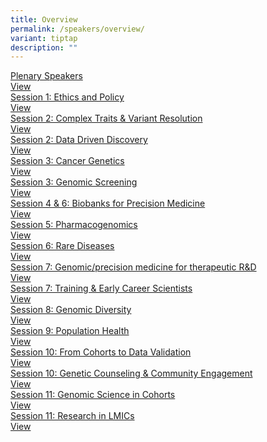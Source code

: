 ```yaml
---
title: Overview
permalink: /speakers/overview/
variant: tiptap
description: ""
---
```

<p></p>
<div class="isomer-card-grid"><a rel="noopener noreferrer nofollow" href="/speakers/plenary" class="isomer-card"><div class="isomer-card-body"><div class="isomer-card-title">Plenary Speakers</div><div class="isomer-card-link">View</div></div></a>
<a rel="noopener noreferrer nofollow" href="/speakers/ethics-and-policy" class="isomer-card">
<div class="isomer-card-body">
<div class="isomer-card-title">Session 1: Ethics and Policy</div>
<div class="isomer-card-link">View</div>
</div>
</a><a rel="noopener noreferrer nofollow" href="/speakers/complex-traits-and-variant-resolution" class="isomer-card"><div class="isomer-card-body"><div class="isomer-card-title">Session 2: Complex Traits &amp; Variant Resolution</div><div class="isomer-card-link">View</div></div></a>
<a rel="noopener noreferrer nofollow" href="/speakers/data-driven-discovery" class="isomer-card">
<div class="isomer-card-body">
<div class="isomer-card-title">Session 2: Data Driven Discovery</div>
<div class="isomer-card-link">View</div>
</div>
</a><a rel="noopener noreferrer nofollow" href="/speakers/cancer-genetics" class="isomer-card"><div class="isomer-card-body"><div class="isomer-card-title">Session 3: Cancer Genetics</div><div class="isomer-card-link">View</div></div></a>
<a rel="noopener noreferrer nofollow" href="/speakers/genomic-screening" class="isomer-card">
<div class="isomer-card-body">
<div class="isomer-card-title">Session 3: Genomic Screening</div>
<div class="isomer-card-link">View</div>
</div>
</a><a rel="noopener noreferrer nofollow" href="/speakers/biobanks-for-precision-medicine" class="isomer-card"><div class="isomer-card-body"><div class="isomer-card-title">Session 4 &amp; 6: Biobanks for Precision Medicine</div><div class="isomer-card-link">View</div></div></a>
<a rel="noopener noreferrer nofollow" href="/speakers/pharmacogenomics" class="isomer-card">
<div class="isomer-card-body">
<div class="isomer-card-title">Session 5: Pharmacogenomics</div>
<div class="isomer-card-link">View</div>
</div>
</a><a rel="noopener noreferrer nofollow" href="/speakers/rare-diseases" class="isomer-card"><div class="isomer-card-body"><div class="isomer-card-title">Session 6: Rare Diseases</div><div class="isomer-card-link">View</div></div></a>
<a rel="noopener noreferrer nofollow" href="/speakers/therapeutics" class="isomer-card">
<div class="isomer-card-body">
<div class="isomer-card-title">Session 7: Genomic/precision medicine for therapeutic R&amp;D</div>
<div class="isomer-card-link">View</div>
</div>
</a><a rel="noopener noreferrer nofollow" href="/speakers/training-and-early-career-scientists" class="isomer-card"><div class="isomer-card-body"><div class="isomer-card-title">Session 7: Training &amp; Early Career Scientists</div><div class="isomer-card-link">View</div></div></a>
<a rel="noopener noreferrer nofollow" href="/speakers/genomic-diversity" class="isomer-card">
<div class="isomer-card-body">
<div class="isomer-card-title">Session 8: Genomic Diversity</div>
<div class="isomer-card-link">View</div>
</div>
</a><a rel="noopener noreferrer nofollow" href="/speakers/population-health" class="isomer-card"><div class="isomer-card-body"><div class="isomer-card-title">Session 9: Population Health</div><div class="isomer-card-link">View</div></div></a>
<a rel="noopener noreferrer nofollow" href="/speakers/from-cohorts-to-data-validation" class="isomer-card">
<div class="isomer-card-body">
<div class="isomer-card-title">Session 10: From Cohorts to Data Validation</div>
<div class="isomer-card-link">View</div>
</div>
</a><a rel="noopener noreferrer nofollow" href="/speakers/genetic-counseling-and-community-engagement" class="isomer-card"><div class="isomer-card-body"><div class="isomer-card-title">Session 10: Genetic Counseling &amp; Community Engagement</div><div class="isomer-card-link">View</div></div></a>
<a rel="noopener noreferrer nofollow" href="/speakers/genomic-science-in-cohorts" class="isomer-card">
<div class="isomer-card-body">
<div class="isomer-card-title">Session 11: Genomic Science in Cohorts</div>
<div class="isomer-card-link">View</div>
</div>
</a><a rel="noopener noreferrer nofollow" href="/speakers/research-in-limcs" class="isomer-card"><div class="isomer-card-body"><div class="isomer-card-title">Session 11: Research in LMICs</div><div class="isomer-card-link">View</div></div></a>
</div>
<p></p>